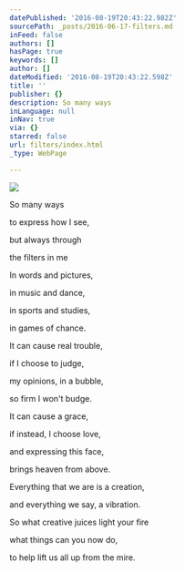 ```yaml
---
datePublished: '2016-08-19T20:43:22.982Z'
sourcePath: _posts/2016-06-17-filters.md
inFeed: false
authors: []
hasPage: true
keywords: []
author: []
dateModified: '2016-08-19T20:43:22.598Z'
title: ''
publisher: {}
description: So many ways
inLanguage: null
inNav: true
via: {}
starred: false
url: filters/index.html
_type: WebPage

---
```

![](https://imgflo.herokuapp.com/graph/vahj1ThiexotieMo/5ffa9f8cbf2ad48101ff781cb3895672/croprotate.jpg?cropheight=2974&cropwidth=3469&degrees=0&input=https%3A%2F%2Fthe-grid-user-content.s3-us-west-2.amazonaws.com%2F0ebccf69-249b-4e66-b25c-3aeb39a9258e.jpg&x=0&y=0)

So many ways

to express how I see,

but always through

the filters in me

In words and pictures,

in music and dance,

in sports and studies,

in games of chance.

It can cause real trouble,

if I choose to judge,

my opinions, in a bubble,

so firm I won't budge.

It can cause a grace,

if instead, I choose love,

and expressing this face,

brings heaven from above.

Everything that we are is a creation,

and everything we say, a vibration.

So what creative juices light your fire

what things can you now do,

to help lift us all up from the mire.